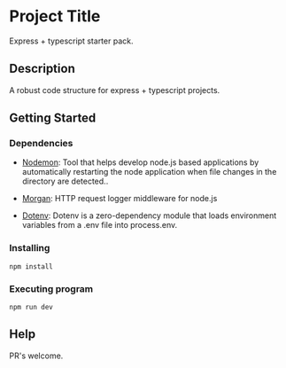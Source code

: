 # Project Title

Express + typescript starter pack. 

## Description

A robust code structure for express + typescript projects. 

## Getting Started

### Dependencies

* [Nodemon](https://github.com/remy/nodemon): Tool that helps develop node.js based applications by automatically restarting the node application when file changes in the directory are detected..

* [Morgan](https://github.com/expressjs/morgan): HTTP request logger middleware for node.js
* [Dotenv](https://github.com/motdotla/dotenv): Dotenv is a zero-dependency module that loads environment variables from a .env file into process.env.

### Installing

```
npm install
```


### Executing program

```
npm run dev
```

## Help

PR's welcome.

